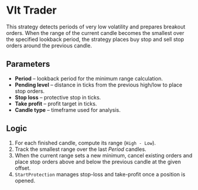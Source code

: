 # Vlt Trader

This strategy detects periods of very low volatility and prepares breakout orders. When the range of the current candle becomes the smallest over the specified lookback period, the strategy places buy stop and sell stop orders around the previous candle.

## Parameters
- **Period** – lookback period for the minimum range calculation.
- **Pending level** – distance in ticks from the previous high/low to place stop orders.
- **Stop loss** – protective stop in ticks.
- **Take profit** – profit target in ticks.
- **Candle type** – timeframe used for analysis.

## Logic
1. For each finished candle, compute its range (`High - Low`).
2. Track the smallest range over the last *Period* candles.
3. When the current range sets a new minimum, cancel existing orders and place stop orders above and below the previous candle at the given offset.
4. `StartProtection` manages stop-loss and take-profit once a position is opened.
